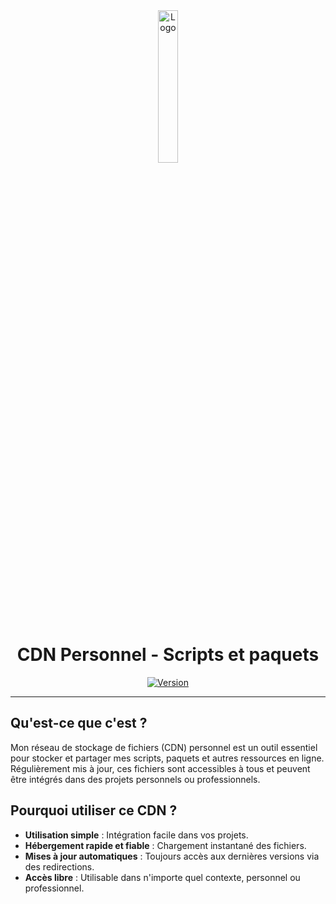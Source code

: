 <div align="center">
  <a href="https://cdn.sylvain.pro"><img src="https://cdn.sylvain.pro/favicon.ico" alt="Logo" width="25%" height="auto"/></a>

  # CDN Personnel - Scripts et paquets
  [![Version](https://custom-icon-badges.demolab.com/badge/Version%20:-v1.3.0-6479ee?logo=cdn.sylvain.pro&labelColor=23272A)](https://github.com/20syldev/cdn/releases/latest)
</div>

---

## Qu'est-ce que c'est ?
Mon réseau de stockage de fichiers (CDN) personnel est un outil essentiel pour stocker et partager mes scripts, paquets et autres ressources en ligne.
Régulièrement mis à jour, ces fichiers sont accessibles à tous et peuvent être intégrés dans des projets personnels ou professionnels.

## Pourquoi utiliser ce CDN ?
- **Utilisation simple** : Intégration facile dans vos projets.
- **Hébergement rapide et fiable** : Chargement instantané des fichiers.
- **Mises à jour automatiques** : Toujours accès aux dernières versions via des redirections.
- **Accès libre** : Utilisable dans n'importe quel contexte, personnel ou professionnel.